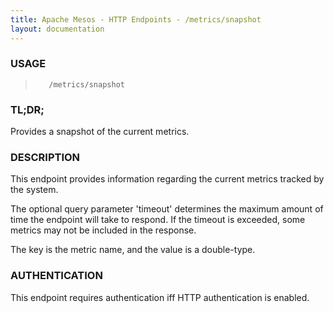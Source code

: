```yaml
---
title: Apache Mesos - HTTP Endpoints - /metrics/snapshot
layout: documentation
---
```

<!--- This is an automatically generated file. DO NOT EDIT! --->

### USAGE ###
>        /metrics/snapshot

### TL;DR; ###
Provides a snapshot of the current metrics.

### DESCRIPTION ###
This endpoint provides information regarding the current metrics
tracked by the system.

The optional query parameter 'timeout' determines the maximum
amount of time the endpoint will take to respond. If the timeout
is exceeded, some metrics may not be included in the response.

The key is the metric name, and the value is a double-type.


### AUTHENTICATION ###
This endpoint requires authentication iff HTTP authentication is
enabled.
